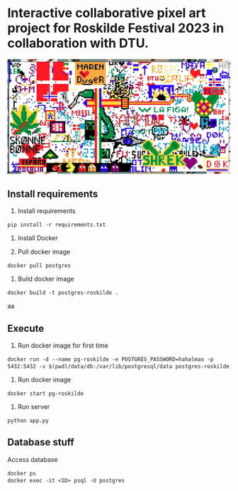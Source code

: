 
# Interactive collaborative pixel art project for Roskilde Festival 2023 in collaboration with DTU.

![Final canvas](final.jpeg?raw=true "Title")

## Install requirements
1. Install requirements
```
pip install -r requirements.txt
```

1. Install Docker

1. Pull docker image
```
docker pull postgres
```

1. Build docker image
```
docker build -t postgres-roskilde .
```

aa

## Execute

1. Run docker image for first time
```
docker run -d --name pg-roskilde -e POSTGRES_PASSWORD=hahalmao -p 5432:5432 -v $(pwd)/data/db:/var/lib/postgresql/data postgres-roskilde
```

1. Run docker image
```
docker start pg-roskilde
```

1. Run server
```
python app.py
```

## Database stuff

Access database
```
docker ps
docker exec -it <ID> psql -U postgres
```
